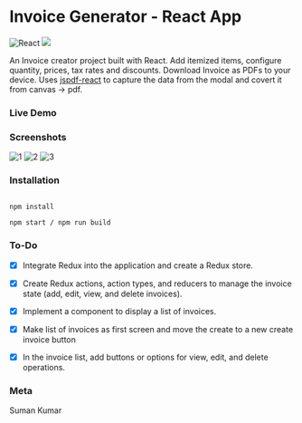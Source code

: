 
# Invoice Generator - React App
![React](https://img.shields.io/badge/react-%2320232a.svg?style=for-the-badge&logo=react&logoColor=%2361DAFB) ![](https://img.shields.io/badge/bootstrap-%23563D7C.svg?style=for-the-badge&logo=bootstrap&logoColor=white)

An Invoice creator project built with React. Add itemized items, configure quantity, prices, tax rates and discounts. Download Invoice as PDFs to your device. Uses [jspdf-react](https://www.npmjs.com/package/jspdf-react) to capture the data from the modal and covert it from canvas -> pdf.

### Live Demo


### Screenshots
![1](https://user-images.githubusercontent.com/62543734/233536948-69acd77f-9c4f-44e6-8a7a-e19c57e839a3.jpg)
![2](https://user-images.githubusercontent.com/62543734/233536950-a638190a-aeb8-431b-a309-33b78f3ca5e7.jpg)
![3](https://user-images.githubusercontent.com/62543734/233536952-741aaf42-59fe-4956-9be2-cabe30e0de63.jpg)

### Installation

```

npm install

npm start / npm run build
```

### To-Do
- [x] Integrate Redux into the application and create a Redux store.

- [x] Create Redux actions, action types, and reducers to manage the invoice state (add, edit, view,
      and delete invoices).

- [x] Implement a component to display a list of invoices.

- [x] Make list of invoices as first screen and move the create to a new create invoice button

- [x] In the invoice list, add buttons or options for view, edit, and delete operations.



### Meta
Suman Kumar
